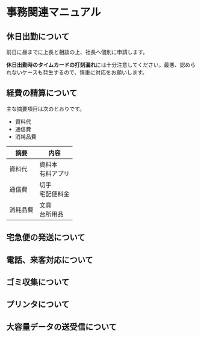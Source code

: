 # 事務関連マニュアル
## 休日出勤について
前日に昼までに上長と相談の上、社長へ個別に申請します。

**休日出勤時のタイムカードの打刻漏れ**には十分注意してください。最悪、認められないケースも発生するので、慎重に対応をお願いします。
## 経費の精算について
主な摘要項目は次のとおりです。
 - 資料代
 - 通信費
 - 消耗品費

|摘要   |内容 
|--|--
|資料代 |資料本<br>有料アプリ
|通信費 |切手<br>宅配便料金
|消耗品費 |文具<br>台所用品

## 宅急便の発送について
## 電話、来客対応について
## ゴミ収集について
## プリンタについて
## 大容量データの送受信について